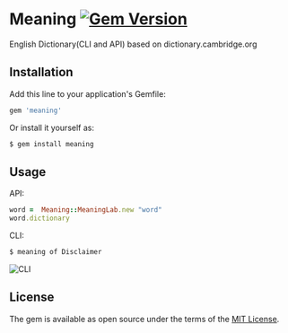 # Meaning [![Gem Version](https://badge.fury.io/rb/meaning.svg)](https://badge.fury.io/rb/meaning)

English Dictionary(CLI and API) based on dictionary.cambridge.org 

## Installation

Add this line to your application's Gemfile:

```ruby
gem 'meaning'
```
Or install it yourself as:

```bash
$ gem install meaning
```
## Usage
API:
```ruby
word =  Meaning::MeaningLab.new "word"
word.dictionary
```
CLI:
```bash
$ meaning of Disclaimer
```
![CLI](/imgs/factutom.png)

## License

The gem is available as open source under the terms of the [MIT License](http://opensource.org/licenses/MIT).

